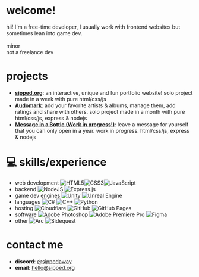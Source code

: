 # welcome!
hii! I'm a free-time developer, I usually work with frontend websites but sometimes lean into game dev.<br><br>minor<br>not a freelance dev

# projects
- **[sipped.org](https://sipped.org)**: an interactive, unique and fun portfolio website! solo project made in a week with pure html/css/js
- **[Audomark](https://audomark.sipped.org)**: add your favorite artists & albums, manage them, add ratings and share with others. solo project made in a month with pure html/css/js, express & nodejs
- **[Message in a Bottle (Work in progress!)](https://github.com/sippedaway/message-in-a-bottle)**: leave a message for yourself that you can only open in a year. work in progress. html/css/js, express & nodejs


# 💻 skills/experience
- web development
![HTML5](https://img.shields.io/badge/html5-%23E34F26.svg?style=for-the-badge&logo=html5&logoColor=white)![CSS3](https://img.shields.io/badge/css3-%231572B6.svg?style=for-the-badge&logo=css3&logoColor=white)![JavaScript](https://img.shields.io/badge/javascript-%23323330.svg?style=for-the-badge&logo=javascript&logoColor=%23F7DF1E)
- backend
![NodeJS](https://img.shields.io/badge/Node.js-6DA55F?style=for-the-badge&logo=node.js&logoColor=white)
![Express.js](https://img.shields.io/badge/Express.js-%23404d59.svg?style=for-the-badge&logo=express&logoColor=%2361DAFB)
- game dev engines
![Unity](https://img.shields.io/badge/unity-%23000000.svg?style=for-the-badge&logo=unity&logoColor=white) ![Unreal Engine](https://img.shields.io/badge/unrealengine-%23313131.svg?style=for-the-badge&logo=unrealengine&logoColor=white)
- languages
![C#](https://img.shields.io/badge/c%23-%23239120.svg?style=for-the-badge&logo=csharp&logoColor=white) ![C++](https://img.shields.io/badge/c++-%2300599C.svg?style=for-the-badge&logo=c%2B%2B&logoColor=white) ![Python](https://img.shields.io/badge/python-3670A0?style=for-the-badge&logo=python&logoColor=ffdd54)
- hosting
![Cloudflare](https://img.shields.io/badge/Cloudflare-F38020?style=for-the-badge&logo=Cloudflare&logoColor=white) ![GitHub](https://img.shields.io/badge/github-%23121011.svg?style=for-the-badge&logo=github&logoColor=white) ![GitHub Pages](https://img.shields.io/badge/GitHub%20Pages-121013?style=for-the-badge&logo=github&logoColor=white)
- software
![Adobe Photoshop](https://img.shields.io/badge/adobe%20photoshop-%2331A8FF.svg?style=for-the-badge&logo=adobe%20photoshop&logoColor=white) ![Adobe Premiere Pro](https://img.shields.io/badge/Adobe%20Premiere%20Pro-9999FF?style=for-the-badge&logo=Adobe%20Premiere%20Pro&logoColor=white) ![Figma](https://img.shields.io/badge/figma-%23F24E1E.svg?style=for-the-badge&logo=figma&logoColor=white)
- other
![Arc](https://img.shields.io/badge/Arc-FCBFBD?style=for-the-badge&logo=arc&logoColor=000)
![Sidequest](https://img.shields.io/badge/sidequest-%23101227.svg?style=for-the-badge&logo=sidequest&logoColor=white) 

# contact me
- **discord**: [@sippedaway](https://discord.com/users/1270801870163546194)
- **email**: hello@sipped.org
